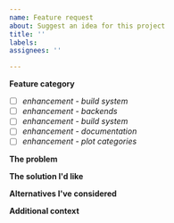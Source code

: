 ```yaml
---
name: Feature request
about: Suggest an idea for this project
title: ''
labels: 
assignees: ''

---
```


**Feature category**
- [ ] *enhancement - build system*
- [ ] *enhancement - backends*
- [ ] *enhancement - build system*
- [ ] *enhancement - documentation*
- [ ] *enhancement - plot categories*

**The problem**
<!--Please be civil. This is an environment for collaboration.-->

**The solution I'd like**

**Alternatives I've considered**

**Additional context**
<!--optional-->